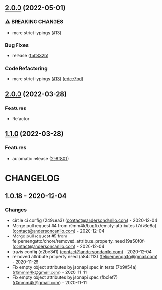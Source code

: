 ## [2.0.0](https://github.com/andersondanilo/jsonapi-fractal/compare/v1.1.0...v2.0.0) (2022-05-01)


### ⚠ BREAKING CHANGES

* more strict typings (#13)

### Bug Fixes

* release ([f5b832b](https://github.com/andersondanilo/jsonapi-fractal/commit/f5b832b8530936ada6a3779b80ab6d326d4ae0a9))


### Code Refactoring

* more strict typings ([#13](https://github.com/andersondanilo/jsonapi-fractal/issues/13)) ([edce7bd](https://github.com/andersondanilo/jsonapi-fractal/commit/edce7bdf439c3c1b5ebc96d2a3a2bf979a06358d))

## [2.0.0](https://github.com/andersondanilo/jsonapi-fractal/compare/v1.1.0...v2.0.0) (2022-03-28)

### Features

* Refactor

## [1.1.0](https://github.com/andersondanilo/jsonapi-fractal/compare/v1.0.19...v1.1.0) (2022-03-28)


### Features

* automatic release ([2e8f801](https://github.com/andersondanilo/jsonapi-fractal/commit/2e8f8019eff314252edd7dcad0f68719c64986a2))

# CHANGELOG

## 1.0.18 - 2020-12-04
### Changes
- circle ci config (249cea3) (contact@andersondanilo.com) - 2020-12-04
- Merge pull request #4 from r0mm4k/bugfix/empty-attributes (7d76e8a) (contact@andersondanilo.com) - 2020-12-04
- Merge pull request #5 from felipemengatto/chore/removed_attribute_property_need (9a50f0f) (contact@andersondanilo.com) - 2020-12-04
- travis config (e2be3d1) (contact@andersondanilo.com) - 2020-12-04
- removed attribute property need (a84cf13) (felipemengatto@gmail.com) - 2020-11-26
- Fix empty object attributes by jsonapi spec in tests (7b9054a) (r0mmm4k@gmail.com) - 2020-11-11
- Fix empty object attributes by jsonapi spec (fbc1ef7) (r0mmm4k@gmail.com) - 2020-11-11

